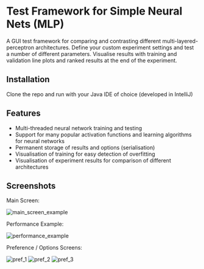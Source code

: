 # Test Framework for Simple Neural Nets (MLP)
A GUI test framework for comparing and contrasting different multi-layered-perceptron architectures. Define your custom experiment settings and test a number of different parameters. Visualise results with training and validation line plots and ranked results at the end of the experiment.

## Installation
Clone the repo and run with your Java IDE of choice (developed in IntelliJ)

## Features
* Multi-threaded neural network training and testing
* Support for many popular activation functions and learning algorithms for neural networks
* Permanent storage of results and options (serialisation)
* Visualisation of training for easy detection of overfitting
* Visualisation of experiment results for comparison of different architectures


## Screenshots

Main Screen:

![main_screen_example](https://github.com/AlexHKeidel/ANN_Test_Framework/screenshots/main_screen_example.png)


Performance Example:

![performance_example](https://github.com/AlexHKeidel/ANN_Test_Framework/screenshots/performance_example.png)

Preference / Options Screens:


![pref_1](https://github.com/AlexHKeidel/ANN_Test_Framework/screenshots/pref_1.png)
![pref_2](https://github.com/AlexHKeidel/ANN_Test_Framework/screenshots/pref_2.png)
![pref_3](https://github.com/AlexHKeidel/ANN_Test_Framework/screenshots/pref_3.png)

